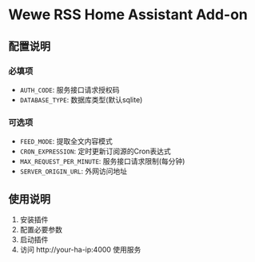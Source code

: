 # Wewe RSS Home Assistant Add-on

## 配置说明

### 必填项
- `AUTH_CODE`: 服务接口请求授权码
- `DATABASE_TYPE`: 数据库类型(默认sqlite)

### 可选项
- `FEED_MODE`: 提取全文内容模式
- `CRON_EXPRESSION`: 定时更新订阅源的Cron表达式
- `MAX_REQUEST_PER_MINUTE`: 服务接口请求限制(每分钟)
- `SERVER_ORIGIN_URL`: 外网访问地址

## 使用说明

1. 安装插件
2. 配置必要参数
3. 启动插件
4. 访问 http://your-ha-ip:4000 使用服务